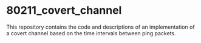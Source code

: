 # 80211_covert_channel
This repository contains the code and descriptions of an implementation of a covert channel based on the time intervals between ping packets.
